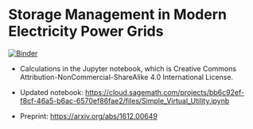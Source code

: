 # Storage Management in Modern Electricity Power Grids

[![Binder](https://mybinder.org/badge_logo.svg)](https://mybinder.org/v2/gh/pedrohjn/simple-virtual-utility/master)

- Calculations in the Jupyter notebook, which is Creative Commons Attribution-NonCommercial-ShareAlike 4.0 International License.

- Updated notebook: https://cloud.sagemath.com/projects/bb6c92ef-f8cf-46a5-b6ac-6570ef86fae2/files/Simple_Virtual_Utility.ipynb

- Preprint: https://arxiv.org/abs/1612.00649
